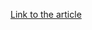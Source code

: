 [Link to the article](https://blog.talosintelligence.com/2019/05/recent-muddywater-associated-blackwater.html)
